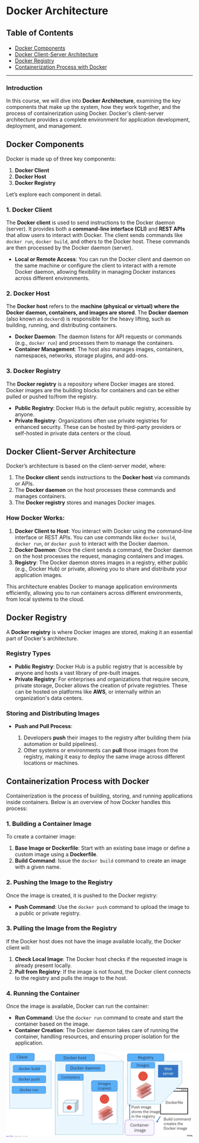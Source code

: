 # Docker Architecture

## Table of Contents

<div class="alert alert-block alert-info" style="margin-top: 20px">
    <ul>
        <li><a href="#docker-components">Docker Components</a></li>
        <li><a href="#docker-client-server-architecture">Docker Client-Server Architecture</a></li>
        <li><a href="#docker-registry">Docker Registry</a></li>
        <li><a href="#containerization-process">Containerization Process with Docker</a></li>
    </ul>
</div>

<hr>

### Introduction

In this course, we will dive into **Docker Architecture**, examining the key components that make up the system, how they work together, and the process of containerization using Docker. Docker's client-server architecture provides a complete environment for application development, deployment, and management.


## <h2 id="docker-components">Docker Components</h2>

Docker is made up of three key components:

1. **Docker Client**
2. **Docker Host**
3. **Docker Registry**

Let’s explore each component in detail.

### **1. Docker Client**

The **Docker client** is used to send instructions to the Docker daemon (server). It provides both a **command-line interface (CLI)** and **REST APIs** that allow users to interact with Docker. The client sends commands like `docker run`, `docker build`, and others to the Docker host. These commands are then processed by the Docker daemon (server).

* **Local or Remote Access**: You can run the Docker client and daemon on the same machine or configure the client to interact with a remote Docker daemon, allowing flexibility in managing Docker instances across different environments.

### **2. Docker Host**

The **Docker host** refers to the **machine (physical or virtual) where the Docker daemon, containers, and images are stored**. The **Docker daemon** (also known as `dockerd`) is responsible for the heavy lifting, such as building, running, and distributing containers.

* **Docker Daemon**: The daemon listens for API requests or commands (e.g., `docker run`) and processes them to manage the containers.
* **Container Management**: The host also manages images, containers, namespaces, networks, storage plugins, and add-ons.

### **3. Docker Registry**

The **Docker registry** is a repository where Docker images are stored. Docker images are the building blocks for containers and can be either pulled or pushed to/from the registry.

* **Public Registry**: Docker Hub is the default public registry, accessible by anyone.
* **Private Registry**: Organizations often use private registries for enhanced security. These can be hosted by third-party providers or self-hosted in private data centers or the cloud.



## <h2 id="docker-client-server-architecture">Docker Client-Server Architecture</h2>

Docker’s architecture is based on the client-server model, where:

1. The **Docker client** sends instructions to the **Docker host** via commands or APIs.
2. The **Docker daemon** on the host processes these commands and manages containers.
3. The **Docker registry** stores and manages Docker images.

### **How Docker Works:**

1. **Docker Client to Host**: You interact with Docker using the command-line interface or REST APIs. You can use commands like `docker build`, `docker run`, or `docker push` to interact with the Docker daemon.
2. **Docker Daemon**: Once the client sends a command, the Docker daemon on the host processes the request, managing containers and images.
3. **Registry**: The Docker daemon stores images in a registry, either public (e.g., Docker Hub) or private, allowing you to share and distribute your application images.

This architecture enables Docker to manage application environments efficiently, allowing you to run containers across different environments, from local systems to the cloud.



## <h2 id="docker-registry">Docker Registry</h2>

A **Docker registry** is where Docker images are stored, making it an essential part of Docker's architecture.

### **Registry Types**

* **Public Registry**: Docker Hub is a public registry that is accessible by anyone and hosts a vast library of pre-built images.
* **Private Registry**: For enterprises and organizations that require secure, private storage, Docker allows the creation of private registries. These can be hosted on platforms like **AWS**, or internally within an organization's data centers.

### **Storing and Distributing Images**

* **Push and Pull Process**:

  1. Developers **push** their images to the registry after building them (via automation or build pipelines).
  2. Other systems or environments can **pull** those images from the registry, making it easy to deploy the same image across different locations or machines.



## <h2 id="containerization-process">Containerization Process with Docker</h2>

Containerization is the process of building, storing, and running applications inside containers. Below is an overview of how Docker handles this process:

### **1. Building a Container Image**

To create a container image:

1. **Base Image or Dockerfile**: Start with an existing base image or define a custom image using a **Dockerfile**.
2. **Build Command**: Issue the `docker build` command to create an image with a given name.

### **2. Pushing the Image to the Registry**

Once the image is created, it is pushed to the Docker registry:

* **Push Command**: Use the `docker push` command to upload the image to a public or private registry.

### **3. Pulling the Image from the Registry**

If the Docker host does not have the image available locally, the Docker client will:

1. **Check Local Image**: The Docker host checks if the requested image is already present locally.
2. **Pull from Registry**: If the image is not found, the Docker client connects to the registry and pulls the image to the host.

### **4. Running the Container**

Once the image is available, Docker can run the container:

* **Run Command**: Use the `docker run` command to create and start the container based on the image.
* **Container Creation**: The Docker daemon takes care of running the container, handling resources, and ensuring proper isolation for the application.


![alt text](images/05_01.png)


